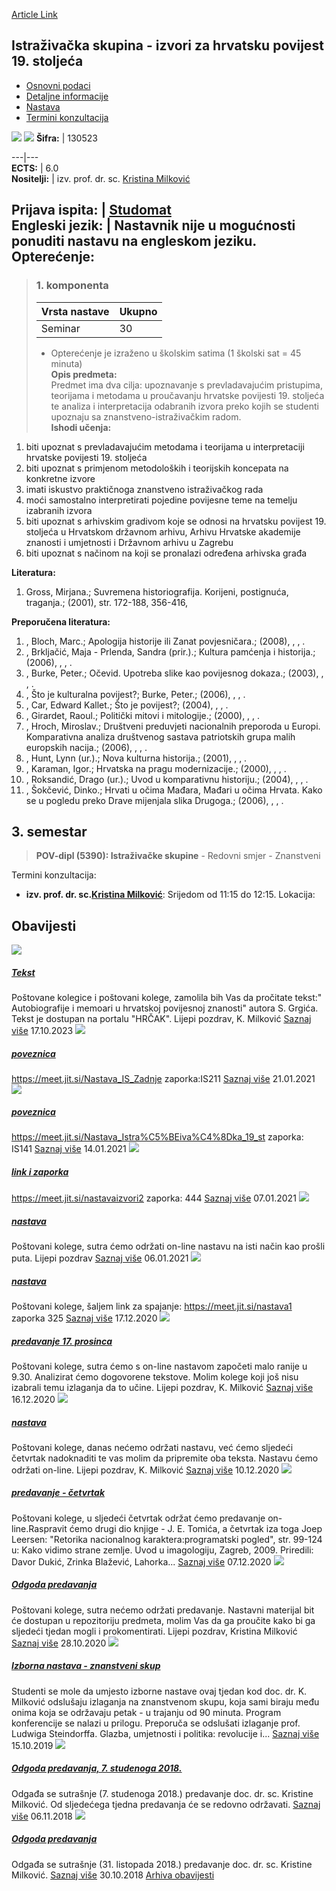 [Article Link](https://www.fhs.hr/predmet/isizhp1s)

## Istraživačka skupina - izvori za hrvatsku povijest 19. stoljeća
  * [Osnovni podaci](https://www.fhs.hr/predmet/isizhp1s#v1id-523766_478724_1_0 "Osnovni podaci")
  * [Detaljne informacije](https://www.fhs.hr/predmet/isizhp1s#v1id-523766_478724_1_1 "Detaljne informacije")
  * [Nastava](https://www.fhs.hr/predmet/isizhp1s#v1id-523766_478724_1_2 "Nastava")
  * [Termini konzultacija](https://www.fhs.hr/predmet/isizhp1s#v1id-523766_478724_1_3 "Termini konzultacija")


[![](https://www.fhs.hr/img/flags/gif/hr.gif)](https://www.fhs.hr/predmet/isizhp1s) [![](https://www.fhs.hr/img/flags/gif/gb.gif)](https://www.fhs.hr/en/course/rgiosfcht1c)
**Šifra:** |  130523  
  
---|---  
**ECTS:** |  6.0   
**Nositelji:** |  izv. prof. dr. sc. [Kristina Milković](https://www.fhs.hr/djelatnik/kristina.milkovic)   
  
**Prijava ispita:** |  [Studomat](http://www.isvu.hr/studomat)  
**Engleski jezik:** |  Nastavnik nije u mogućnosti ponuditi nastavu na engleskom jeziku.   
**Opterećenje:**  
---  
> ### 1. komponenta
> | Vrsta nastave | Ukupno  
> ---|---  
> Seminar | 30  
> * Opterećenje je izraženo u školskim satima (1 školski sat = 45 minuta)   
**Opis predmeta:**  
> Predmet ima dva cilja: upoznavanje s prevladavajućim pristupima, teorijama i metodama u proučavanju hrvatske povijesti 19. stoljeća te analiza i interpretacija odabranih izvora preko kojih se studenti upoznaju sa znanstveno-istraživačkim radom.  
**Ishodi učenja:**  
  1. biti upoznat s prevladavajućim metodama i teorijama u interpretaciji hrvatske povijesti 19. stoljeća
  2. biti upoznat s primjenom metodoloških i teorijskih koncepata na konkretne izvore
  3. imati iskustvo praktičnoga znanstveno istraživačkog rada
  4. moći samostalno interpretirati pojedine povijesne teme na temelju izabranih izvora
  5. biti upoznat s arhivskim gradivom koje se odnosi na hrvatsku povijest 19. stoljeća u Hrvatskom državnom arhivu, Arhivu Hrvatske akademije znanosti i umjetnosti i Državnom arhivu u Zagrebu
  6. biti upoznat s načinom na koji se pronalazi određena arhivska građa

  
**Literatura:**  
  1. Gross, Mirjana.; Suvremena historiografija. Korijeni, postignuća, traganja.; (2001), str. 172-188, 356-416, 

  
**Preporučena literatura:**  
  1. , Bloch, Marc.; Apologija historije ili Zanat povjesničara.; (2008), , , .
  2. , Brkljačić, Maja - Prlenda, Sandra (prir.).; Kultura pamćenja i historija.; (2006), , , .
  3. , Burke, Peter.; Očevid. Upotreba slike kao povijesnog dokaza.; (2003), , , .
  4. , Što je kulturalna povijest?; Burke, Peter.; (2006), , , .
  5. , Car, Edward Kallet.; Što je povijest?; (2004), , , .
  6. , Girardet, Raoul.; Politički mitovi i mitologije.; (2000), , , .
  7. , Hroch, Miroslav.; Društveni preduvjeti nacionalnih preporoda u Europi. Komparativna analiza društvenog sastava patriotskih grupa malih europskih nacija.; (2006), , , .
  8. , Hunt, Lynn (ur.).; Nova kulturna historija.; (2001), , , .
  9. , Karaman, Igor.; Hrvatska na pragu modernizacije.; (2000), , , .
  10. , Roksandić, Drago (ur.).; Uvod u komparativnu historiju.; (2004), , , .
  11. , Šokčević, Dinko.; Hrvati u očima Mađara, Mađari u očima Hrvata. Kako se u pogledu preko Drave mijenjala slika Drugoga.; (2006), , , .

  
**3. semestar**  
---  
> **POV-dipl (5390): Istraživačke skupine** - Redovni smjer - Znanstveni  
>   
Termini konzultacija: 
  * **izv. prof. dr. sc.[Kristina Milković](https://www.fhs.hr/djelatnik/kristina.milkovic)**: 
Srijedom od 11:15 do 12:15.
Lokacija: 


## Obavijesti
[ ![](https://www.fhs.hr/_pub/themes_static/hrstud2024/default/img/default_news.jpg) ](https://www.fhs.hr/predmet/isizhp1s?@=21ldn#news_87870)
#####  [Tekst](https://www.fhs.hr/predmet/isizhp1s?@=21ldn#news_87870)
Poštovane kolegice i poštovani kolege, zamolila bih Vas da pročitate tekst:" Autobiografije i memoari u hrvatskoj povijesnoj znanosti" autora S. Grgića. Tekst je dostupan na portalu "HRČAK". Lijepi pozdrav, K. Milković 
[Saznaj više](https://www.fhs.hr/predmet/isizhp1s?@=21ldn#news_87870)
17.10.2023
[ ![](https://www.fhs.hr/_pub/themes_static/hrstud2024/default/img/default_news.jpg) ](https://www.fhs.hr/predmet/isizhp1s?@=21e6s#news_87870)
#####  [poveznica](https://www.fhs.hr/predmet/isizhp1s?@=21e6s#news_87870)
https://meet.jit.si/Nastava_IS_Zadnje zaporka:IS211 
[Saznaj više](https://www.fhs.hr/predmet/isizhp1s?@=21e6s#news_87870)
21.01.2021
[ ![](https://www.fhs.hr/_pub/themes_static/hrstud2024/default/img/default_news.jpg) ](https://www.fhs.hr/predmet/isizhp1s?@=21e3f#news_87870)
#####  [poveznica](https://www.fhs.hr/predmet/isizhp1s?@=21e3f#news_87870)
https://meet.jit.si/Nastava_Istra%C5%BEiva%C4%8Dka_19_st zaporka: IS141 
[Saznaj više](https://www.fhs.hr/predmet/isizhp1s?@=21e3f#news_87870)
14.01.2021
[ ![](https://www.fhs.hr/_pub/themes_static/hrstud2024/default/img/default_news.jpg) ](https://www.fhs.hr/predmet/isizhp1s?@=21dza#news_87870)
#####  [link i zaporka](https://www.fhs.hr/predmet/isizhp1s?@=21dza#news_87870)
https://meet.jit.si/nastavaizvori2 zaporka: 444 
[Saznaj više](https://www.fhs.hr/predmet/isizhp1s?@=21dza#news_87870)
07.01.2021
[ ![](https://www.fhs.hr/_pub/themes_static/hrstud2024/default/img/default_news.jpg) ](https://www.fhs.hr/predmet/isizhp1s?@=21dz3#news_87870)
#####  [nastava](https://www.fhs.hr/predmet/isizhp1s?@=21dz3#news_87870)
Poštovani kolege, sutra ćemo održati on-line nastavu na isti način kao prošli puta. Lijepi pozdrav 
[Saznaj više](https://www.fhs.hr/predmet/isizhp1s?@=21dz3#news_87870)
06.01.2021
[ ![](https://www.fhs.hr/_pub/themes_static/hrstud2024/default/img/default_news.jpg) ](https://www.fhs.hr/predmet/isizhp1s?@=21dus#news_87870)
#####  [nastava](https://www.fhs.hr/predmet/isizhp1s?@=21dus#news_87870)
Poštovani kolege, šaljem link za spajanje: https://meet.jit.si/nastava1 zaporka 325 
[Saznaj više](https://www.fhs.hr/predmet/isizhp1s?@=21dus#news_87870)
17.12.2020
[ ![](https://www.fhs.hr/_pub/themes_static/hrstud2024/default/img/default_news.jpg) ](https://www.fhs.hr/predmet/isizhp1s?@=21duf#news_87870)
#####  [predavanje 17. prosinca](https://www.fhs.hr/predmet/isizhp1s?@=21duf#news_87870)
Poštovani kolege, sutra ćemo s on-line nastavom započeti malo ranije u 9.30. Analizirat ćemo dogovorene tekstove. Molim kolege koji još nisu izabrali temu izlaganja da to učine. Lijepi pozdrav, K. Milković 
[Saznaj više](https://www.fhs.hr/predmet/isizhp1s?@=21duf#news_87870)
16.12.2020
[ ![](https://www.fhs.hr/_pub/themes_static/hrstud2024/default/img/default_news.jpg) ](https://www.fhs.hr/predmet/isizhp1s?@=21dsc#news_87870)
#####  [nastava](https://www.fhs.hr/predmet/isizhp1s?@=21dsc#news_87870)
Poštovani kolege, danas nećemo održati nastavu, već ćemo sljedeći četvrtak nadoknaditi te vas molim da pripremite oba teksta. Nastavu ćemo održati on-line. Lijepi pozdrav, K. Milković 
[Saznaj više](https://www.fhs.hr/predmet/isizhp1s?@=21dsc#news_87870)
10.12.2020
[ ![](https://www.fhs.hr/_pub/themes_static/hrstud2024/default/img/default_news.jpg) ](https://www.fhs.hr/predmet/isizhp1s?@=21dpb#news_87870)
#####  [predavanje - četvrtak](https://www.fhs.hr/predmet/isizhp1s?@=21dpb#news_87870)
Poštovani kolege, u sljedeći četvrtak održat ćemo predavanje on-line.Raspravit ćemo drugi dio knjige - J. E. Tomića, a četvrtak iza toga Joep Leersen: "Retorika nacionalnog karaktera:programatski pogled", str. 99-124 u: Kako vidimo strane zemlje. Uvod u imagologiju, Zagreb, 2009. Priredili: Davor Dukić, Zrinka Blažević, Lahorka... 
[Saznaj više](https://www.fhs.hr/predmet/isizhp1s?@=21dpb#news_87870)
07.12.2020
[ ![](https://www.fhs.hr/_pub/themes_static/hrstud2024/default/img/default_news.jpg) ](https://www.fhs.hr/predmet/isizhp1s?@=21d8g#news_87870)
#####  [Odgoda predavanja](https://www.fhs.hr/predmet/isizhp1s?@=21d8g#news_87870)
Poštovani kolege, sutra nećemo održati predavanje. Nastavni materijal bit će dostupan u repozitoriju predmeta, molim Vas da ga proučite kako bi ga sljedeći tjedan mogli i prokomentirati. Lijepi pozdrav, Kristina Milković 
[Saznaj više](https://www.fhs.hr/predmet/isizhp1s?@=21d8g#news_87870)
28.10.2020
[ ![](https://www.fhs.hr/_pub/themes_static/hrstud2024/default/img/default_news.jpg) ](https://www.fhs.hr/predmet/isizhp1s?@=218v9#news_87870)
#####  [Izborna nastava - znanstveni skup](https://www.fhs.hr/predmet/isizhp1s?@=218v9#news_87870)
Studenti se mole da umjesto izborne nastave ovaj tjedan kod doc. dr. K. Milković odslušaju izlaganja na znanstvenom skupu, koja sami biraju među onima koja se održavaju petak - u trajanju od 90 minuta. Program konferencije se nalazi u prilogu. Preporuča se odslušati izlaganje prof. Ludwiga Steindorffa. Glazba, umjetnosti i politika: revolucije i... 
[Saznaj više](https://www.fhs.hr/predmet/isizhp1s?@=218v9#news_87870)
15.10.2019
[ ![](https://www.fhs.hr/_pub/themes_static/hrstud2024/default/img/default_news.jpg) ](https://www.fhs.hr/predmet/isizhp1s?@=2166q#news_87870)
#####  [Odgoda predavanja, 7. studenoga 2018.](https://www.fhs.hr/predmet/isizhp1s?@=2166q#news_87870)
Odgađa se sutrašnje (7. studenoga 2018.) predavanje doc. dr. sc. Kristine Milković. Od sljedećega tjedna predavanja će se redovno održavati. 
[Saznaj više](https://www.fhs.hr/predmet/isizhp1s?@=2166q#news_87870)
06.11.2018
[ ![](https://www.fhs.hr/_pub/themes_static/hrstud2024/default/img/default_news.jpg) ](https://www.fhs.hr/predmet/isizhp1s?@=2164i#news_87870)
#####  [Odgoda predavanja](https://www.fhs.hr/predmet/isizhp1s?@=2164i#news_87870)
Odgađa se sutrašnje (31. listopada 2018.) predavanje doc. dr. sc. Kristine Milković. 
[Saznaj više](https://www.fhs.hr/predmet/isizhp1s?@=2164i#news_87870)
30.10.2018
[Arhiva obavijesti](https://www.fhs.hr/predmet/isizhp1s?@=20qw5#news_87870 "Arhiva obavijesti")
